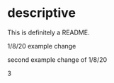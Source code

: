 # descriptive

This is definitely a README.

1/8/20 example change

second example change of 1/8/20

3
